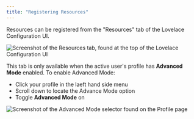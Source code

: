 ```yaml
---
title: "Registering Resources"
---
```


Resources can be registered from the "Resources" tab of the Lovelace Configuration UI.

![Screenshot of the Resources tab, found at the top of the Lovelace Configuration UI](/img/en/frontend/lovelace-ui-resources-tab.png)

This tab is only available when the active user's profile has **Advanced Mode** enabled. To enable Advanced Mode:
- Click your profile in the laeft hand side menu
- Scroll down to locate the Advance Mode option
- Toggle **Advanced Mode** on

![Screenshot of the Advanced Mode selector found on the Profile page](/img/en/frontend/lovelace-ui-profile-advanced-mode.png)
